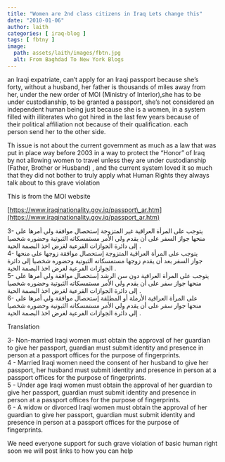 ```yaml
---
title: "Women are 2nd class citizens in Iraq Lets change this"
date: "2010-01-06"
author: laith
categories: [ iraq-blog ]
tags: [ fbtny ]
image:
  path: assets/laith/images/fbtn.jpg
  alt: From Baghdad To New York Blogs
---
```


an Iraqi expatriate, can’t apply for an Iraqi passport because she’s  
forty, without a husband, her father is thousands of miles away from  
her, under the new order of MOI (Ministry of Interior),she has to be  
under custodianship, to be granted a passport, she’s not considered an  
independent human being just because she is a women, in a system  
filled with illiterates who got hired in the last few years because of  
their political affiliation not because of their qualification. each  
person send her to the other side.

Th issue is not about the current government as much as a law that was  
put in place way before 2003 in a way to protect the “Honor” of Iraq  
by not allowing women to travel unless they are under custodianship  
(Father, Brother or Husband) , and the current system loved it so much  
that they did not bother to truly apply what Human Rights they always  
talk about to this grave violation

This is from the MOI website

[https://www.iraqinationality.gov.iq/passport\_ar.htm](https://www.iraqinationality.gov.iq/passport_ar.htm)

3- يتوجب على المرأة العراقية غير المتزوجة إستحصال موافقة ولي أمرها على  
منحها جواز السفر على أن يقدم ولي الأمر مستمسكاته الثبوتية وحضوره شخصيا  
إلى دائرة الجوازات الفرعية لغرض اخذ البصمة الحية .  
4- يتوجب على المرأة العراقية المتزوجة إستحصال موافقة زوجها على منحها  
جواز السفر بعد أن يقدم زوجها مستمسكاته الثبوتية وحضوره شخصيا إلى دائرة  
الجوازات الفرعية لغرض اخذ البصمة الحية .  
5- يتوجب على المرأة العراقية دون سن الرشد إستحصال موافقة ولي أمرها على  
منحها جواز سفر على أن يقدم ولي الأمر مستمسكاته الثبوتية وحضوره شخصيا  
إلى دائرة الجوازات الفرعية لغرض اخذ البصمة الحية .  
6- على المرأة العراقية الأرملة أو المطلقة إستحصال موافقة ولي أمرها على  
منحها جواز سفر على أن يقدم ولي الأمر مستمسكاته الثبوتية وحضوره شخصيا  
إلى دائرة الجوازات الفرعية لغرض اخذ البصمة الحية .

Translation

3- Non-married Iraqi women must obtain the approval of her guardian  
to give her passport, guardian must submit identity and presence in  
person at a passport offices for the purpose of fingerprints.  
4 - Married Iraqi women need the consent of her husband to give her  
passport, her husband must submit identity and presence in person at a  
passport offices for the purpose of fingerprints.  
5 - Under age Iraqi women must obtain the approval of her guardian to  
give her passport, guardian must submit identity and presence in  
person at a passport offices for the purpose of fingerprints.  
6 - A widow or divorced Iraqi women must obtain the approval of her  
guardian to give her passport, guardian must submit identity and  
presence in person at a passport offices for the purpose of  
fingerprints.

We need everyone support for such grave violation of basic human right  
soon we will post links to how you can help
